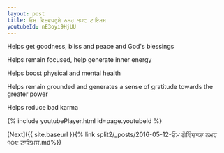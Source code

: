 ```yaml
---
layout: post
title: ਓਮ ਵਿਸ਼ਵਧਰੁਸੇ ਨਮਹ ੧੦੮ ਟਾਇਮਸ
youtubeId: nE3oyi9HjUU
---
```

 
 
Helps get goodness, bliss and peace and God's blessings
 
Helps remain focused, help generate inner energy 
 
Helps boost physical and mental health 
 
Helps remain grounded and generates a sense of gratitude towards the greater power 
 
Helps reduce bad karma
 
 
 
 


{% include youtubePlayer.html id=page.youtubeId %}
 
[Next]({{ site.baseurl }}{% link  split2/_posts/2016-05-12-ਓਮ ਗੋਵਿੰਦਾਯਾ ਨਮਹ ੧੦੮ ਟਾਇਮਸ.md%})
 
